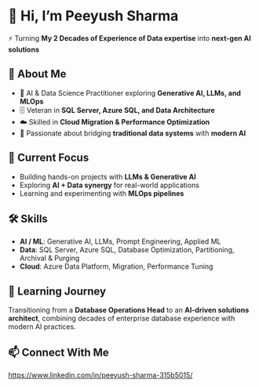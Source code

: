 # 👋 Hi, I’m Peeyush Sharma  

⚡ Turning **My 2 Decades of Experience of Data expertise** into **next-gen AI solutions**  

## 🚀 About Me  
- 🤖 AI & Data Science Practitioner exploring **Generative AI, LLMs, and MLOps**  
- 🗄️ Veteran in **SQL Server, Azure SQL, and Data Architecture**  
- ☁️ Skilled in **Cloud Migration & Performance Optimization**  
- 🌉 Passionate about bridging **traditional data systems** with **modern AI**  

## 🔭 Current Focus  
- Building hands-on projects with **LLMs & Generative AI**  
- Exploring **AI + Data synergy** for real-world applications  
- Learning and experimenting with **MLOps pipelines**  

## 🛠️ Skills  
- **AI / ML**: Generative AI, LLMs, Prompt Engineering, Applied ML  
- **Data**: SQL Server, Azure SQL, Database Optimization, Partitioning, Archival & Purging  
- **Cloud**: Azure Data Platform, Migration, Performance Tuning  

## 🌱 Learning Journey  
Transitioning from a **Database Operations Head** to an **AI-driven solutions architect**, combining decades of enterprise database experience with modern AI practices.  

## 📫 Connect With Me 
https://www.linkedin.com/in/peeyush-sharma-315b5015/


